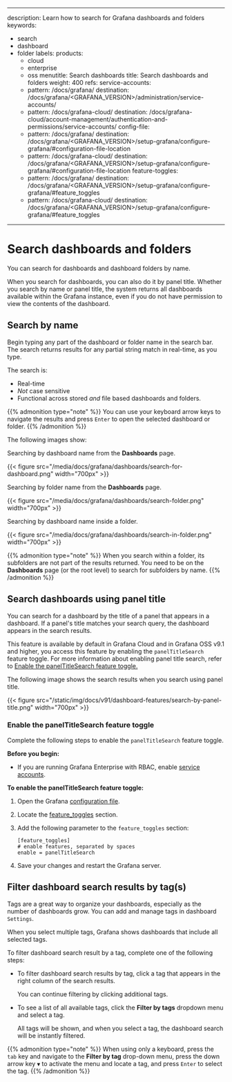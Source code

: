 -----

description: Learn how to search for Grafana dashboards and folders
keywords:

- search
- dashboard
- folder
  labels:
  products:
  - cloud
  - enterprise
  - oss
    menutitle: Search dashboards
    title: Search dashboards and folders
    weight: 400
    refs:
    service-accounts:
  - pattern: /docs/grafana/
    destination: /docs/grafana/\<GRAFANA\_VERSION\>/administration/service-accounts/
  - pattern: /docs/grafana-cloud/
    destination: /docs/grafana-cloud/account-management/authentication-and-permissions/service-accounts/
    config-file:
  - pattern: /docs/grafana/
    destination: /docs/grafana/\<GRAFANA\_VERSION\>/setup-grafana/configure-grafana/\#configuration-file-location
  - pattern: /docs/grafana-cloud/
    destination: /docs/grafana/\<GRAFANA\_VERSION\>/setup-grafana/configure-grafana/\#configuration-file-location
    feature-toggles:
  - pattern: /docs/grafana/
    destination: /docs/grafana/\<GRAFANA\_VERSION\>/setup-grafana/configure-grafana/\#feature\_toggles
  - pattern: /docs/grafana-cloud/
    destination: /docs/grafana/\<GRAFANA\_VERSION\>/setup-grafana/configure-grafana/\#feature\_toggles

-----

# Search dashboards and folders

You can search for dashboards and dashboard folders by name.

When you search for dashboards, you can also do it by panel title. Whether you search by name or panel title, the system returns all dashboards available within the Grafana instance, even if you do not have permission to view the contents of the dashboard.

## Search by name

Begin typing any part of the dashboard or folder name in the search bar. The search returns results for any partial string match in real-time, as you type.

The search is:

- Real-time
- *Not* case sensitive
- Functional across stored *and* file based dashboards and folders.

{{% admonition type="note" %}}
You can use your keyboard arrow keys to navigate the results and press `Enter` to open the selected dashboard or folder.
{{% /admonition %}}

The following images show:

Searching by dashboard name from the **Dashboards** page.

{{\< figure src="/media/docs/grafana/dashboards/search-for-dashboard.png" width="700px" \>}}

Searching by folder name from the **Dashboards** page.

{{\< figure src="/media/docs/grafana/dashboards/search-folder.png" width="700px" \>}}

Searching by dashboard name inside a folder.

{{\< figure src="/media/docs/grafana/dashboards/search-in-folder.png" width="700px" \>}}

{{% admonition type="note" %}}
When you search within a folder, its subfolders are not part of the results returned. You need to be on the **Dashboards** page (or the root level) to search for subfolders by name.
{{% /admonition %}}

## Search dashboards using panel title

You can search for a dashboard by the title of a panel that appears in a dashboard.
If a panel's title matches your search query, the dashboard appears in the search results.

This feature is available by default in Grafana Cloud and in Grafana OSS v9.1 and higher, you access this feature by enabling the `panelTitleSearch` feature toggle.
For more information about enabling panel title search, refer to [Enable the panelTitleSearch feature toggle.](#enable-the-paneltitlesearch-feature-toggle)

The following image shows the search results when you search using panel title.

{{\< figure src="/static/img/docs/v91/dashboard-features/search-by-panel-title.png" width="700px" \>}}

### Enable the panelTitleSearch feature toggle

Complete the following steps to enable the `panelTitleSearch` feature toggle.

**Before you begin:**

- If you are running Grafana Enterprise with RBAC, enable [service accounts](ref:service-accounts).

**To enable the panelTitleSearch feature toggle:**

1. Open the Grafana [configuration file](ref:config-file).

2. Locate the [feature\_toggles](ref:feature-toggles) section.

3. Add the following parameter to the `feature_toggles` section:
   
       [feature_toggles]
       # enable features, separated by spaces
       enable = panelTitleSearch

4. Save your changes and restart the Grafana server.

## Filter dashboard search results by tag(s)

Tags are a great way to organize your dashboards, especially as the number of dashboards grow. You can add and manage tags in dashboard `Settings`.

When you select multiple tags, Grafana shows dashboards that include all selected tags.

To filter dashboard search result by a tag, complete one of the following steps:

- To filter dashboard search results by tag, click a tag that appears in the right column of the search results.
  
  You can continue filtering by clicking additional tags.

- To see a list of all available tags, click the **Filter by tags** dropdown menu and select a tag.
  
  All tags will be shown, and when you select a tag, the dashboard search will be instantly filtered.

{{% admonition type="note" %}}
When using only a keyboard, press the `tab` key and navigate to the **Filter by tag** drop-down menu, press the down arrow key `▼` to activate the menu and locate a tag, and press `Enter` to select the tag.
{{% /admonition %}}

